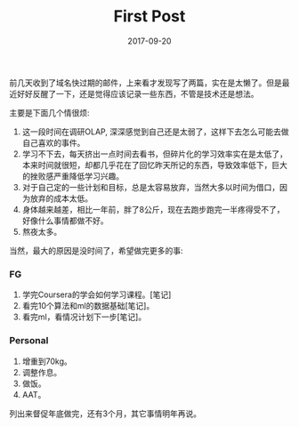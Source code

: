 ﻿---
title: "First Post"
date: 2017-09-20
categories: Hunter
tags: 
- fg
published: false
---

前几天收到了域名快过期的邮件，上来看才发现写了两篇，实在是太懒了。但是最近好好反醒了一下，还是觉得应该记录一些东西，不管是技术还是想法。

主要是下面几个情很烦:
1. 这一段时间在调研OLAP, 深深感觉到自己还是太弱了，这样下去怎么可能去做自己喜欢的事件。
2. 学习不下去，每天挤出一点时间去看书，但碎片化的学习效率实在是太低了，本来时间就很短，却都几乎花在了回忆昨天所记的东西，导致效率低下，巨大的挫败感严重降低学习兴趣。
3. 对于自己定的一些计划和目标，总是太容易放弃，当然大多以时间为借口，因为放弃的成本太低。
4. 身体越来越差，相比一年前，胖了8公斤，现在去跑步跑完一半疼得受不了，好像什么事情都做不好。
5. 熬夜太多。

当然，最大的原因是没时间了，希望做完更多的事:
### FG
1. 学完Coursera的学会如何学习课程。[笔记]
2. 看完10个算法和ml的数据基础[笔记]。
3. 看完ml，看情况计划下一步[笔记]。

### Personal
1. 增重到70kg。
2. 调整作息。
3. 做饭。
4. AAT。

列出来督促年底做完，还有3个月，其它事情明年再说。



